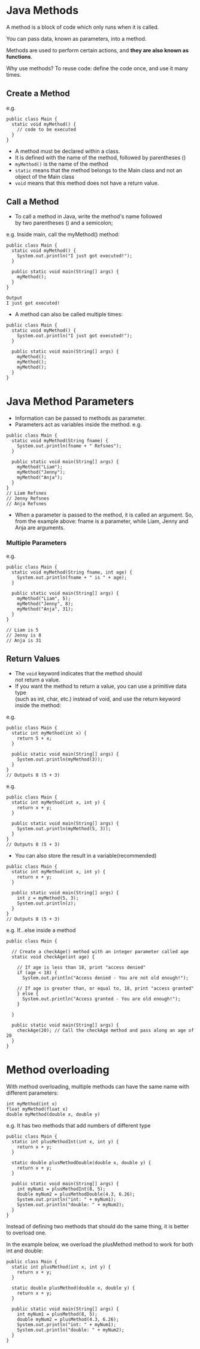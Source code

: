 # Java Methods

A method is a block of code which only runs when it is called.

You can pass data, known as parameters, into a method.

Methods are used to perform certain actions, and **they are also known as functions**.

Why use methods? To reuse code: define the code once, and use it many times.

## Create a Method
e.g.
```
public class Main {
  static void myMethod() {
    // code to be executed
  }
}
```  
* A method must be declared within a class. 
* It is defined with the name of the method, followed by parentheses ()
* `myMethod()` is the name of the method
* `static` means that the method belongs to the Main class and not an object of the Main class
* `void` means that this method does not have a return value.

## Call a Method

* To call a method in Java, write the method's name followed  
by two parentheses () and a semicolon;  

e.g. Inside main, call the myMethod() method:

```
public class Main {
  static void myMethod() {
    System.out.println("I just got executed!");
  }

  public static void main(String[] args) {
    myMethod();
  }
}

Output
I just got executed!
```
* A method can also be called multiple times:
```
public class Main {
  static void myMethod() {
    System.out.println("I just got executed!");
  }

  public static void main(String[] args) {
    myMethod();
    myMethod();
    myMethod();
  }
}
```

# Java Method Parameters
* Information can be passed to methods as parameter.
* Parameters act as variables inside the method.
e.g. 
```
public class Main {
  static void myMethod(String fname) {
    System.out.println(fname + " Refsnes");
  }

  public static void main(String[] args) {
    myMethod("Liam");
    myMethod("Jenny");
    myMethod("Anja");
  }
}
// Liam Refsnes
// Jenny Refsnes
// Anja Refsnes
```

* When a parameter is passed to the method, it is called an argument. So, from the example above: fname is a parameter, while Liam, Jenny and Anja are arguments.

### Multiple Parameters
e.g. 
```
public class Main {
  static void myMethod(String fname, int age) {
    System.out.println(fname + " is " + age);
  }

  public static void main(String[] args) {
    myMethod("Liam", 5);
    myMethod("Jenny", 8);
    myMethod("Anja", 31);
  }
}

// Liam is 5
// Jenny is 8
// Anja is 31
```

## Return Values
* The `void` keyword indicates that the method should  
not return a value.
* If you want the method to return a value, you can use a primitive data type  
 (such as int, char, etc.) instead of void, and use the return keyword inside the method:

e.g. 
```
public class Main {
  static int myMethod(int x) {
    return 5 + x;
  }

  public static void main(String[] args) {
    System.out.println(myMethod(3));
  }
}
// Outputs 8 (5 + 3)
```
e.g. 
```
public class Main {
  static int myMethod(int x, int y) {
    return x + y;
  }

  public static void main(String[] args) {
    System.out.println(myMethod(5, 3));
  }
}
// Outputs 8 (5 + 3)
```

* You can also store the result in a variable(recommended)
```
public class Main {
  static int myMethod(int x, int y) {
    return x + y;
  }

  public static void main(String[] args) {
    int z = myMethod(5, 3);
    System.out.println(z);
  }
}
// Outputs 8 (5 + 3)
```

e.g. If...else inside a method
```
public class Main {

  // Create a checkAge() method with an integer parameter called age
  static void checkAge(int age) {

    // If age is less than 18, print "access denied"
    if (age < 18) {
      System.out.println("Access denied - You are not old enough!"); 
      
    // If age is greater than, or equal to, 18, print "access granted"
    } else {
      System.out.println("Access granted - You are old enough!"); 
    }
    
  } 

  public static void main(String[] args) { 
    checkAge(20); // Call the checkAge method and pass along an age of 20
  } 
}

```

# Method overloading
With method overloading, multiple methods can have the same name with different parameters:
```
int myMethod(int x)
float myMethod(float x)
double myMethod(double x, double y)
```

e.g. It has two methods that add numbers of different type 
```
public class Main {
  static int plusMethodInt(int x, int y) {
    return x + y;
  }
  
  static double plusMethodDouble(double x, double y) {
    return x + y;
  }
  
  public static void main(String[] args) {
    int myNum1 = plusMethodInt(8, 5);
    double myNum2 = plusMethodDouble(4.3, 6.26);
    System.out.println("int: " + myNum1);
    System.out.println("double: " + myNum2);
  }
}

```

Instead of defining two methods that should do the same thing, it is better to overload one.

In the example below, we overload the plusMethod method to work for both int and double:

```
public class Main {
  static int plusMethod(int x, int y) {
    return x + y;
  }
  
  static double plusMethod(double x, double y) {
    return x + y;
  }
  
  public static void main(String[] args) {
    int myNum1 = plusMethod(8, 5);
    double myNum2 = plusMethod(4.3, 6.26);
    System.out.println("int: " + myNum1);
    System.out.println("double: " + myNum2);
  }
}

```
